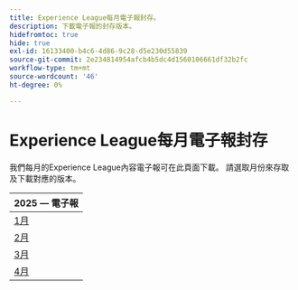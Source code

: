 ```yaml
---
title: Experience League每月電子報封存。
description: 下載電子報的封存版本。
hidefromtoc: true
hide: true
exl-id: 16133400-b4c6-4d86-9c28-d5e230d55839
source-git-commit: 2e234814954afcb4b5dc4d1560106661df32b2fc
workflow-type: tm+mt
source-wordcount: '46'
ht-degree: 0%

---
```


# Experience League每月電子報封存

我們每月的Experience League內容電子報可在此頁面下載。 請選取月份來存取及下載對應的版本。

| 2025 — 電子報 |
|------------|
| [1月](assets/Jan-Newsletter.pdf) |
| [2月](assets/Feb-Newsletter.pdf) |
| [3月](assets/March-Newsletter.pdf) |
| [4月](assets/April-Newsletter.pdf) |

